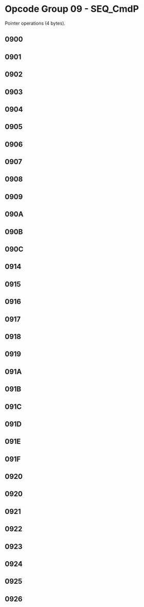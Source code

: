 # Opcode Group 09 - SEQ_CmdP

Pointer operations (4 bytes).

## 0900

## 0901

## 0902

## 0903

## 0904

## 0905

## 0906

## 0907

## 0908

## 0909

## 090A

## 090B

## 090C

## 0914

## 0915

## 0916

## 0917

## 0918

## 0919

## 091A

## 091B

## 091C

## 091D

## 091E

## 091F

## 0920

## 0920

## 0921

## 0922

## 0923

## 0924

## 0925

## 0926
